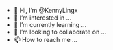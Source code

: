 - 👋 Hi, I’m @KennyLingx
- 👀 I’m interested in ...
- 🌱 I’m currently learning ...
- 💞️ I’m looking to collaborate on ...
- 📫 How to reach me ...

<!---
KennyLingx/KennyLingx is a ✨ special ✨ repository because its `README.md` (this file) appears on your GitHub profile.
You can click the Preview link to take a look at your changes.
--->
